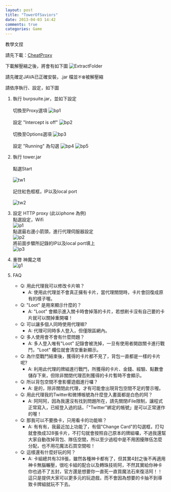 ```yaml
---
layout: post
title: "TowerOfSaviors"
date: 2013-04-03 14:42
comments: true
categories: Game
---
```


教學文捏

請先下載：[CheatProxy][CheatProxy]

下載解壓縮之後，將會有如下圖
![ExtractFolder][ExtractFolder]

請先確定JAVA已正確安裝，.jar 檔並`不會`被解壓縮

請依序執行、設定，如下圖

1. 執行 burpsuite.jar，並如下設定
    <br>    
    切換至Proxy選項
    ![bp1][bp1]
    <br>    
    設定 "Intercept is off"
    ![bp2][bp2]
    <br>    
    切換至Options選項
    ![bp3][bp3]
    <br>    
    設定 "Running" 為勾選
    ![bp4][bp4]
    ![bp5][bp5]

2. 執行 tower.jar
    <br>    
    點選Start
    <br>    
    ![tw1][tw1]
    <br>    
    記住紅色框框，IP以及local port
    <br>    
    ![tw2][tw2]

3. 設定 HTTP proxy (此以iphone 為例)
    <br>
    點選設定，Wifi
    <br>
    ![ip1][ip1]
    <br>
    點選最右邊小箭頭，進行代理伺服器設定
    <br>
    ![ip2][ip2]
    <br>
    將前面步驟所記錄的IP以及local port填上
    <br>
    ![ip3][ip3]

4. 重啓 神魔之塔
    <br>
    ![g1][g1]

5. FAQ
    - Q: 用此代理我可以修改卡片嘛？
        - A: 使用此代理並不會真正擁有卡片，當代理關閉時，卡片會回復成原有的樣子喔。
    - Q: "Loot" 是用來顯示什麼的？
        - A: "Loot" 會顯示進入關卡時會掉落的卡片，若想刷卡沒有自己要的卡片就可以關掉重開囉！
    - Q: 可以讓多個人同時使用代理嘛?
        - A: 代理可同時多人登入，但僅限區網內。
    - Q: 多人使用會不會有什麼問題？
        - A: 多人登入唯有"Loot" 記錄會被洗掉，一旦有使用者開啟關卡進行戰鬥，"Loot" 欄位就會清空重新顯示。
    - Q: 為什麼戰鬥結束後，獲得的卡片都不見了，背包一直都是一樣的卡片呢?
        - A: 利用此代理的牌組進行戰鬥，所獲得的卡片、金錢、經驗、點數會儲存下來，但除非關閉代理否則獲得的卡片暫時不會顯示。
    - Q: 所以背包空間不會影響遊戲進行囉？
        - A: 是的，除非關閉此代理，才有可能會出現背包空間不足的警示喔。
    - Q: 用此代理我的Twitter和微博帳號為什麼登入畫面都是白色的阿？
        - A: 阿阿阿，因為我還沒有找到問題所在，請先關閉iFile限制，讓程式正常寫入，已經登入過的話，「"Twitter"綁定的帳號」是可以正常運作的喔！
    - Q: 那我可以不要換卡，只用看卡的功能嘛？
        - A: 有有有，我最近加上功能了，有個"Change Card"的勾選框，打勾就會換成328張卡片，不打勾就會按照自己原本的牌組囉，不過我還幫大家自動改掉背包、隊伍空間，所以至少過程中是不用困擾隊伍怎麼分配，也不用花魔法石買空間啦！
    - Q: 這樣還有什麼好玩的阿？
        - A: 卡組總共有328張，雖然各種神卡都有了，但其實4封之後不再適用神卡無腦輾壓，很吃卡組的配合以及轉珠技術阿，不然其實給你神卡你也過不了五封，官方還是想要你一直死一直買魔法石來復活阿！！這只是提供大家可以更多元的玩遊戲，而不會因為想要的卡抽不到導致卡牌組就玩不下去。

[CheatProxy]: https://mega.co.nz/#!nlZk0J5b!cAjNXhlrEeRW6Az1uK9DbS1zc8JhtXptN1Kp_-Mvf_g
[ExtractFolder]: /images/ExtractFolder.png "Extract folder"
[bp1]: /images/bp1.png "bp"
[bp2]: /images/bp2.png "bp"
[bp3]: /images/bp3.png "bp"
[bp4]: /images/bp4.png "bp"
[bp5]: /images/bp5.png "bp"
[tw1]: /images/tw1.png "tw"
[tw2]: /images/tw2.png "tw"
[ip1]: /images/ip1.png "ip"
[ip2]: /images/ip2.png "ip"
[ip3]: /images/ip3.png "ip"
[g1]: /images/g1.png "g"
